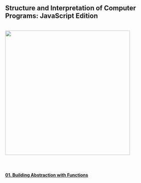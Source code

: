 ## Structure and Interpretation of Computer Programs: JavaScript Edition

<br/>

<img src="https://github.com/user-attachments/assets/8189c80e-5cdb-42f9-b132-14152fcc6794" width="400">


<br/>
<br/>

# 

#### [01. Building Abstraction with Functions]()

